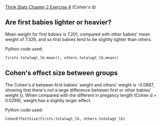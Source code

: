 [Think Stats Chapter 2 Exercise 4](http://greenteapress.com/thinkstats2/html/thinkstats2003.html#toc24) (Cohen's d)

## Are first babies lighter or heavier?

Mean weight for first babies is 7.201, compared with other babies' mean weight of 7.326, and so first babies tend to be slightly lighter than others. 

Python code used:
````python
firsts.totalwgt_lb.mean(), others.totalwgt_lb.mean()
````

## Cohen's effect size between groups

The Cohen's d between first babies' weight and others' weight is -0.0887, showing that there's not a large difference between first or other babies' weight (). When compared with the different in pregancy length (Cohen d = 0.0289), weight has a slightly larger effect.

Python code used:
````python
CohenEffectSize(firsts.totalwgt_lb, others.totalwgt_lb)
````
